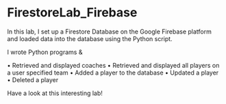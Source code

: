 # FirestoreLab_Firebase

In this lab,
I set up a Firestore Database on the Google Firebase platform and loaded data into the database using the Python script.

I wrote Python programs &


•	Retrieved and displayed coaches
•	Retrieved and displayed all players on a user specified team
•	Added a player to the database
•	Updated a player
•	Deleted a player


Have a look at this interesting lab! 
